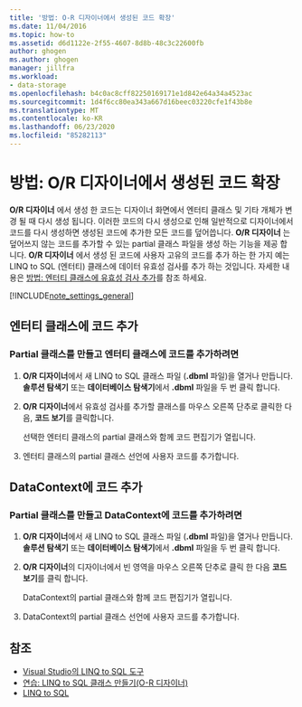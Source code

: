 ```yaml
---
title: '방법: O-R 디자이너에서 생성된 코드 확장'
ms.date: 11/04/2016
ms.topic: how-to
ms.assetid: d6d1122e-2f55-4607-8d8b-48c3c22600fb
author: ghogen
ms.author: ghogen
manager: jillfra
ms.workload:
- data-storage
ms.openlocfilehash: b4c0ac8cff82250169171e1d842e64a34a4523ac
ms.sourcegitcommit: 1d4f6cc80ea343a667d16beec03220cfe1f43b8e
ms.translationtype: MT
ms.contentlocale: ko-KR
ms.lasthandoff: 06/23/2020
ms.locfileid: "85282113"
---
```

# <a name="how-to-extend-code-generated-by-the-or-designer"></a>방법: O/R 디자이너에서 생성된 코드 확장
**O/R 디자이너** 에서 생성 한 코드는 디자이너 화면에서 엔터티 클래스 및 기타 개체가 변경 될 때 다시 생성 됩니다. 이러한 코드의 다시 생성으로 인해 일반적으로 디자이너에서 코드를 다시 생성하면 생성된 코드에 추가한 모든 코드를 덮어씁니다. **O/R 디자이너** 는 덮어쓰지 않는 코드를 추가할 수 있는 partial 클래스 파일을 생성 하는 기능을 제공 합니다. **O/R 디자이너** 에서 생성 된 코드에 사용자 고유의 코드를 추가 하는 한 가지 예는 LINQ to SQL (엔터티) 클래스에 데이터 유효성 검사를 추가 하는 것입니다. 자세한 내용은 [방법: 엔터티 클래스에 유효성 검사 추가](../data-tools/how-to-add-validation-to-entity-classes.md)를 참조 하세요.

[!INCLUDE[note_settings_general](../data-tools/includes/note_settings_general_md.md)]

## <a name="add-code-to-an-entity-class"></a>엔터티 클래스에 코드 추가

### <a name="to-create-a-partial-class-and-add-code-to-an-entity-class"></a>Partial 클래스를 만들고 엔터티 클래스에 코드를 추가하려면

1. **O/R 디자이너**에서 새 LINQ to SQL 클래스 파일 (**.dbml** 파일)을 열거나 만듭니다. **솔루션 탐색기** 또는 **데이터베이스 탐색기**에서 **.dbml** 파일을 두 번 클릭 합니다.

2. **O/R 디자이너**에서 유효성 검사를 추가할 클래스를 마우스 오른쪽 단추로 클릭한 다음, **코드 보기**를 클릭합니다.

     선택한 엔터티 클래스의 partial 클래스와 함께 코드 편집기가 열립니다.

3. 엔터티 클래스의 partial 클래스 선언에 사용자 코드를 추가합니다.

## <a name="add-code-to-a-datacontext"></a>DataContext에 코드 추가

### <a name="to-create-a-partial-class-and-add-code-to-a-datacontext"></a>Partial 클래스를 만들고 DataContext에 코드를 추가하려면

1. **O/R 디자이너**에서 새 LINQ to SQL 클래스 파일 (**.dbml** 파일)을 열거나 만듭니다. **솔루션 탐색기** 또는 **데이터베이스 탐색기**에서 **.dbml** 파일을 두 번 클릭 합니다.

2. **O/R 디자이너**의 디자이너에서 빈 영역을 마우스 오른쪽 단추로 클릭 한 다음 **코드 보기**를 클릭 합니다.

     DataContext의 partial 클래스와 함께 코드 편집기가 열립니다.

3. DataContext의 partial 클래스 선언에 사용자 코드를 추가합니다.

## <a name="see-also"></a>참조

- [Visual Studio의 LINQ to SQL 도구](../data-tools/linq-to-sql-tools-in-visual-studio2.md)
- [연습: LINQ to SQL 클래스 만들기(O-R 디자이너)](how-to-create-linq-to-sql-classes-mapped-to-tables-and-views-o-r-designer.md)
- [LINQ to SQL](/dotnet/framework/data/adonet/sql/linq/index)
